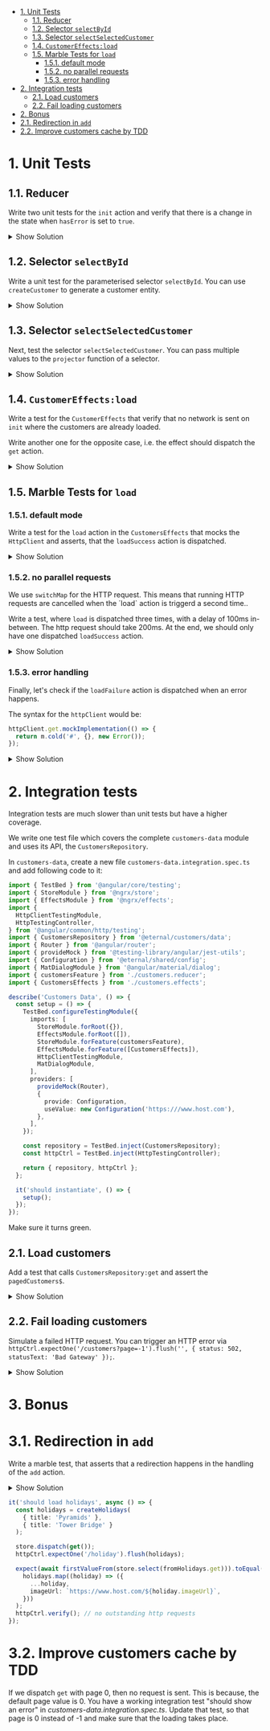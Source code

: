 - [1. Unit Tests](#1-unit-tests)
  - [1.1. Reducer](#11-reducer)
  - [1.2. Selector `selectById`](#12-selector-selectbyid)
  - [1.3. Selector `selectSelectedCustomer`](#13-selector-selectselectedcustomer)
  - [1.4. `CustomerEffects:load`](#14-customereffectsload)
  - [1.5. Marble Tests for `load`](#15-marble-tests-for-load)
    - [1.5.1. default mode](#151-default-mode)
    - [1.5.2. no parallel requests](#152-no-parallel-requests)
    - [1.5.3. error handling](#153-error-handling)
- [2. Integration tests](#2-integration-tests)
  - [2.1. Load customers](#21-load-customers)
  - [2.2. Fail loading customers](#22-fail-loading-customers)
- [2. Bonus](#2-bonus)
- [2.1. Redirection in `add`](#21-redirection-in-add)
- [2.2. Improve customers cache by TDD](#22-improve-customers-cache-by-tdd)

# 1. Unit Tests

## 1.1. Reducer

Write two unit tests for the `init` action and verify that there is a change in the state when `hasError` is set to `true`.

<details>
<summary>Show Solution</summary>
<p>

_customers.reducer.spec.ts_

```typescript
import { customersFeature, initialState } from './customers.reducer';
import { customersActions } from './customers.actions';

describe('Customer Reducer', () => {
  describe('init', () => {
    it("shouldn't do aynthing when state has no error", () => {
      const state = initialState;
      const newState = customersFeature.reducer(state, customersActions.init());
      expect(state).toBe(newState);
    });

    it('should remove the error when state has an error', () => {
      const state = { ...initialState, hasError: true };
      const newState = customersFeature.reducer(state, customersActions.init());
      expect(newState.hasError).toBe(false);
    });
  });
});
```

</p>
</details>

## 1.2. Selector `selectById`

Write a unit test for the parameterised selector `selectById`. You can use `createCustomer` to generate a customer entity.

<details>
<summary>Show Solution</summary>
<p>

_customers.selectors.spec.ts_

```typescript
import { fromCustomers } from './customers.selectors';
import { createCustomer, createCustomers } from '@eternal/customers/model';

describe('Customers Selectors', () => {
  it('should select a customer by id', () => {
    const firstCustomer = createCustomer({ id: 1 });
    const customers = createCustomers(firstCustomer, createCustomer({ id: 2 }));
    expect(fromCustomers.selectById(1).projector(customers)).toEqual(
      firstCustomer
    );
    expect(fromCustomers.selectById(3).projector(customers)).toBeUndefined();
  });
});
```

</p>
</details>

## 1.3. Selector `selectSelectedCustomer`

Next, test the selector `selectSelectedCustomer`. You can pass multiple values to the `projector` function of a selector.

<details>
<summary>Show Solution</summary>
<p>

_customers.selectors.spec.ts_

```typescript
it('should select selected customer', () => {
  const tanjaLudwig = createCustomer({
    id: 2,
    firstname: 'Tanja',
    name: 'Ludwig',
  });
  const customers = createCustomers(createCustomer({ id: 1 }), tanjaLudwig);
  expect(fromCustomers.selectSelectedCustomer.projector(customers, 2)).toEqual(
    tanjaLudwig
  );
});
```

</p>
</details>

## 1.4. `CustomerEffects:load`

Write a test for the `CustomerEffects` that verify that no network is sent on `init` where the customers are already loaded.

Write another one for the opposite case, i.e. the effect should dispatch the `get` action.

<details>
<summary>Show Solution</summary>
<p>

_customers.effects.spec.ts_

```typescript
import { Action, Store } from '@ngrx/store';
import { customersFeature } from './customers.reducer';
import { firstValueFrom, Observable, of } from 'rxjs';
import { CustomersEffects } from './customers.effects';
import { customersActions } from './customers.actions';
import { createMock, Mock } from '@testing-library/angular/jest-utils';
import { HttpClient } from '@angular/common/http';
import { Router } from '@angular/router';
import { Configuration } from '@eternal/shared/config';
import { MessageService } from '@eternal/shared/ui-messaging';

describe('Customer Effects', () => {
  let httpClient: Mock<HttpClient>;
  let store: Mock<Store>;
  let configuration: Mock<Configuration>;
  let router: Mock<Router>;
  let messageService: Mock<MessageService>;

  beforeEach(() => {
    httpClient = createMock(HttpClient);
    store = createMock(Store);
    configuration = createMock(Configuration);
    router = createMock(Router);
    messageService = createMock(MessageService);
  });

  const createEffect = (actions$: Observable<Action>) =>
    new CustomersEffects(
      actions$,
      httpClient,
      router,
      store,
      configuration,
      messageService
    );

  describe('init', () => {
    it('should  dispatch get if not loaded', async () => {
      store.select.mockImplementation((selector) => {
        expect(selector).toBe(customersFeature.selectIsLoaded);
        return of(false);
      });

      const actions$ = of(customersActions.init());
      const effect = createEffect(actions$);
      expect(await firstValueFrom(effect.init$)).toEqual(
        customersActions.get({ page: 1 })
      );
    });

    it('should dispatch nothing if already loaded', async () => {
      store.select.mockImplementation((selector) => {
        expect(selector).toBe(customersFeature.selectIsLoaded);
        return of(true);
      });

      const actions$ = of(customersActions.init());
      const effect = createEffect(actions$);

      await expect(firstValueFrom(effect.init$)).rejects.toThrow();
    });
  });
});
```

</p>
</details>

## 1.5. Marble Tests for `load`

### 1.5.1. default mode

Write a test for the `load` action in the `CustomersEffects` that mocks the `HttpClient` and asserts, that the `loadSuccess` action is dispatched.

<details>
<summary>Show Solution</summary>
<p>

_customers.effects.spec.ts_

```typescript
it(
  'should load with the right parameters',
  marbles((m) => {
    const actions$ = m.cold('---a', {
      a: customersActions.load({ page: 2 }),
    });
    const customer = createCustomer();
    httpClient.get.mockImplementation((url, { params }) => {
      expect(url).toBe('/customers');
      expect(params).toEqual(new HttpParams().set('page', 2));
      return m.cold('r', { r: { content: [customer], total: 11 } });
    });
    const effect = createEffect(actions$);

    m.expect(effect.load$).toBeObservable('---b', {
      b: customersActions.loadSuccess({
        customers: [customer],
        total: 11,
        page: 2,
      }),
    });
  })
);
```

</p>
</details>

### 1.5.2. no parallel requests

We use `switchMap` for the HTTP request. This means that running HTTP requests are cancelled when the ´load` action is triggerd a second time..

Write a test, where `load` is dispatched three times, with a delay of 100ms in-between. The http request should take 200ms. At the end, we should only have one dispatched `loadSuccess` action.

<details>
<summary>Show Solution</summary>
<p>

_customers.effects.spec.ts_

```typescript
it(
  'should not load in parallel',
  marbles((m) => {
    const actions$ = m.cold('100ms a 100ms b 100ms c', {
      a: customersActions.load({ page: 1 }),
      b: customersActions.load({ page: 2 }),
      c: customersActions.load({ page: 3 }),
    });

    const customers = [
      createCustomer(),
      createCustomer(),
      createCustomer({ firstname: 'User 3' }),
    ].reverse();
    const [lastCustomer] = customers;

    httpClient.get.mockImplementation(() => {
      return m.cold('200ms r', {
        r: { content: [customers.pop()], total: 20 },
      });
    });

    const effect = createEffect(actions$);

    m.expect(effect.load$).toBeObservable('502ms b', {
      b: customersActions.loadSuccess({
        customers: [lastCustomer],
        total: 20,
        page: 3,
      }),
    });
  })
);
```

</p>
</details>

### 1.5.3. error handling

Finally, let's check if the `loadFailure` action is dispatched when an error happens.

The syntax for the `httpClient` would be:

```typescript
httpClient.get.mockImplementation(() => {
  return m.cold('#', {}, new Error());
});
```

<details>
<summary>Show Solution</summary>
<p>

_customers.effects.spec.ts_

```typescript
it(
  'should dispatch loadFailure on error',
  marbles((m) => {
    const actions$ = m.cold('l', {
      l: customersActions.load({ page: 1 }),
    });
    httpClient.get.mockImplementation(() => {
      return m.cold('#', {}, new Error());
    });

    const effect = createEffect(actions$);

    m.expect(effect.load$).toBeObservable('a', {
      a: customersActions.loadFailure(),
    });
  })
);
```

</p>
</details>

# 2. Integration tests

Integration tests are much slower than unit tests but have a higher coverage.

We write one test file which covers the complete `customers-data` module and uses its API, the `CustomersRepository`.

In `customers-data`, create a new file `customers-data.integration.spec.ts` and add following code to it:

```typescript
import { TestBed } from '@angular/core/testing';
import { StoreModule } from '@ngrx/store';
import { EffectsModule } from '@ngrx/effects';
import {
  HttpClientTestingModule,
  HttpTestingController,
} from '@angular/common/http/testing';
import { CustomersRepository } from '@eternal/customers/data';
import { Router } from '@angular/router';
import { provideMock } from '@testing-library/angular/jest-utils';
import { Configuration } from '@eternal/shared/config';
import { MatDialogModule } from '@angular/material/dialog';
import { customersFeature } from './customers.reducer';
import { CustomersEffects } from './customers.effects';

describe('Customers Data', () => {
  const setup = () => {
    TestBed.configureTestingModule({
      imports: [
        StoreModule.forRoot({}),
        EffectsModule.forRoot([]),
        StoreModule.forFeature(customersFeature),
        EffectsModule.forFeature([CustomersEffects]),
        HttpClientTestingModule,
        MatDialogModule,
      ],
      providers: [
        provideMock(Router),
        {
          provide: Configuration,
          useValue: new Configuration('https:///www.host.com'),
        },
      ],
    });

    const repository = TestBed.inject(CustomersRepository);
    const httpCtrl = TestBed.inject(HttpTestingController);

    return { repository, httpCtrl };
  };

  it('should instantiate', () => {
    setup();
  });
});
```

Make sure it turns green.

## 2.1. Load customers

Add a test that calls `CustomersRepository:get` and assert the `pagedCustomers$`.

<details>
<summary>Show Solution</summary>
<p>

```typescript
it('should load customers', async () => {
  const { repository, httpCtrl } = setup();
  const customers = createCustomers({}, {});

  repository.get(1);
  httpCtrl
    .expectOne('/customers?page=1')
    .flush({ content: customers, page: 1, total: 30 });
  const pagedCustomers = await firstValueFrom(repository.pagedCustomers$);

  expect(pagedCustomers).toEqual({
    customers: customers.map((customer) => ({
      ...customer,
      selected: false,
    })),
    page: 1,
    total: 30,
  });
});
```

</p>
</details>

## 2.2. Fail loading customers

Simulate a failed HTTP request. You can trigger an HTTP error via `httpCtrl.expectOne('/customers?page=-1').flush('', { status: 502, statusText: 'Bad Gateway' });`.

<details>
<summary>Show Solution</summary>
<p>

```typescript
it('should show an error', async () => {
  const { repository, httpCtrl } = setup();

  repository.get(-1);
  httpCtrl
    .expectOne('/customers?page=-1')
    .flush('', { status: 502, statusText: 'Bad Gateway' });
  const pagedCustomers = await firstValueFrom(repository.pagedCustomers$);

  expect(pagedCustomers).toEqual({
    customers: [],
    page: -1,
    total: 0,
  });
  expect(await firstValueFrom(repository.hasError$)).toBe(true);
});
```

</p>
</details>

# 3. Bonus

# 3.1. Redirection in `add`

Write a marble test, that asserts that a redirection happens in the handling of the `add` action.

<details>
<summary>Show Solution</summary>
<p>

_customers.effects.spec.ts_

```typescript
describe('add$', () => {
  it('should redirect to /customers', () => {
    const actions$ = of(customersActions.add({ customer: createCustomer() }));
    const effect = createEffect(actions$);
    httpClient.post.mockReturnValue(of(true));

    effect.add$.subscribe();

    expect(router.navigateByUrl).toHaveBeenCalledWith('/customers');
  });
});
```

</p>
</details>

```typescript
it('should load holidays', async () => {
  const holidays = createHolidays(
    { title: 'Pyramids' },
    { title: 'Tower Bridge' }
  );

  store.dispatch(get());
  httpCtrl.expectOne('/holiday').flush(holidays);

  expect(await firstValueFrom(store.select(fromHolidays.get))).toEqual(
    holidays.map((holiday) => ({
      ...holiday,
      imageUrl: `https://www.host.com/${holiday.imageUrl}`,
    }))
  );
  httpCtrl.verify(); // no outstanding http requests
});
```

# 3.2. Improve customers cache by TDD

If we dispatch `get` with page 0, then no request is sent. This is because, the default page value is 0. You have a working integration test "should show an error" in _customers-data.integration.spec.ts_. Update that test, so that page is 0 instead of -1 and make sure that the loading takes place.
